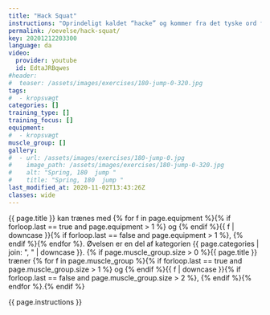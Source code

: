 ```yaml
---
title: "Hack Squat"
instructions: "Oprindeligt kaldet “hacke” og kommer fra det tyske ord for hæl da øvelsen oprindeligt blev udført med hælene samlet. Den nutidige form af hack squat udføres ved at stangen placeres som ved dødløft, blot på bagsiden af underbenene i stedet. Herfra gribes om stangen med ovenhåndsgreb og som ved klassisk dødløft, med armene ned langs siden på ydersiden af knæene. Stangen løftes herefter op indtil man er udstrakt og sænkes efterfølgende tilbage til gulvet. Det er meget forskelligt hvorvidt det er muligt for folk at udføre øvelsen optimalt og kan afhænge meget af antropometri og hvor store ens muskler er. F.eks. kan øvelsen være problematisk at udføre hvis man har korte arme eller store baglår da dette kan gøre at disse kommer i vejen på vej op. Fordelene ved øvelsen er at man ved at have vægten bagved ikke kan komme frem med overkroppen uden at trække stangen ind i bagsiden af benene. Det tvinger derved overkroppen til at stå mere oprejst og løftet flyttes derved mere over i forlåret."
permalink: /oevelse/hack-squat/
key: 20201212203300
language: da
video:
  provider: youtube
  id: EdtaJRBqwes
#header:
#  teaser: /assets/images/exercises/180-jump-0-320.jpg
tags:
#  - kropsvægt
categories: []
training_type: []
training_focus: []
equipment:
#  - kropsvægt
muscle_group: []
gallery:
#  - url: /assets/images/exercises/180-jump-0.jpg
#    image_path: /assets/images/exercises/180-jump-0-320.jpg
#    alt: "Spring, 180  jump "
#    title: "Spring, 180  jump "
last_modified_at: 2020-11-02T13:43:26Z
classes: wide
---
```


{{ page.title }} kan trænes med {% for f in page.equipment %}{% if forloop.last == true and page.equipment > 1 %} og {% endif %}{{ f | downcase  }}{% if forloop.last == false and page.equipment > 1 %}, {% endif %}{% endfor %}. Øvelsen er en del af kategorien {{ page.categories | join: ", " | downcase }}. {% if page.muscle_group.size > 0 %}{{ page.title }} træner {% for f in page.muscle_group %}{% if forloop.last == true and page.muscle_group.size > 1 %} og {% endif %}{{ f | downcase }}{% if forloop.last == false and page.muscle_group.size > 2 %}, {% endif %}{% endfor %}.{% endif %}

{{ page.instructions }}
